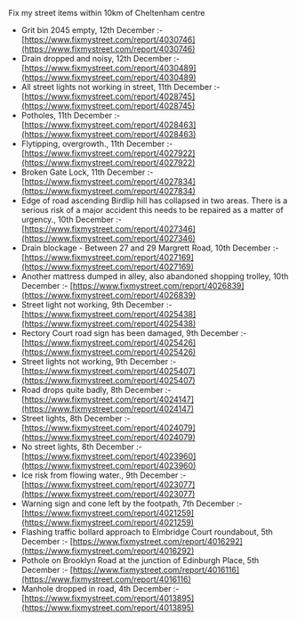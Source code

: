 Fix my street items within 10km of Cheltenham centre

<!-- fix_marker starts -->

- Grit bin 2045 empty, 12th December :- [https://www.fixmystreet.com/report/4030746](https://www.fixmystreet.com/report/4030746)
- Drain dropped and noisy, 12th December :- [https://www.fixmystreet.com/report/4030489](https://www.fixmystreet.com/report/4030489)
- All street lights not working in street, 11th December :- [https://www.fixmystreet.com/report/4028745](https://www.fixmystreet.com/report/4028745)
- Potholes, 11th December :- [https://www.fixmystreet.com/report/4028463](https://www.fixmystreet.com/report/4028463)
- Flytipping, overgrowth., 11th December :- [https://www.fixmystreet.com/report/4027922](https://www.fixmystreet.com/report/4027922)
- Broken Gate Lock, 11th December :- [https://www.fixmystreet.com/report/4027834](https://www.fixmystreet.com/report/4027834)
- Edge of road ascending Birdlip hill has collapsed in two areas. There is a serious risk of a major accident this needs to be repaired as a matter of urgency., 10th December :- [https://www.fixmystreet.com/report/4027346](https://www.fixmystreet.com/report/4027346)
- Drain blockage - Between 27 and 29 Margrett Road, 10th December :- [https://www.fixmystreet.com/report/4027169](https://www.fixmystreet.com/report/4027169)
- Another mattress dumped in alley, also abandoned shopping trolley, 10th December :- [https://www.fixmystreet.com/report/4026839](https://www.fixmystreet.com/report/4026839)
- Street light not working, 9th December :- [https://www.fixmystreet.com/report/4025438](https://www.fixmystreet.com/report/4025438)
- Rectory Court road sign has been damaged, 9th December :- [https://www.fixmystreet.com/report/4025426](https://www.fixmystreet.com/report/4025426)
- Street lights not working, 9th December :- [https://www.fixmystreet.com/report/4025407](https://www.fixmystreet.com/report/4025407)
- Road drops quite badly, 8th December :- [https://www.fixmystreet.com/report/4024147](https://www.fixmystreet.com/report/4024147)
- Street lights, 8th December :- [https://www.fixmystreet.com/report/4024079](https://www.fixmystreet.com/report/4024079)
- No street lights, 8th December :- [https://www.fixmystreet.com/report/4023960](https://www.fixmystreet.com/report/4023960)
- Ice risk from flowing water., 9th December :- [https://www.fixmystreet.com/report/4023077](https://www.fixmystreet.com/report/4023077)
- Warning sign and cone left by the footpath, 7th December :- [https://www.fixmystreet.com/report/4021259](https://www.fixmystreet.com/report/4021259)
- Flashing traffic bollard approach to Elmbridge Court roundabout, 5th December :- [https://www.fixmystreet.com/report/4016292](https://www.fixmystreet.com/report/4016292)
- Pothole on Brooklyn Road at the junction of Edinburgh Place, 5th December :- [https://www.fixmystreet.com/report/4016116](https://www.fixmystreet.com/report/4016116)
- Manhole dropped in road, 4th December :- [https://www.fixmystreet.com/report/4013895](https://www.fixmystreet.com/report/4013895)

<!-- fix_marker ends -->